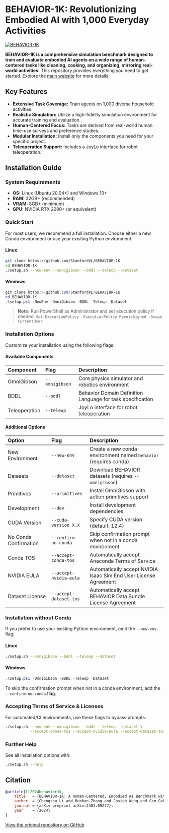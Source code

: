 # BEHAVIOR-1K: Revolutionizing Embodied AI with 1,000 Everyday Activities

[![BEHAVIOR-1K](./docs/assets/readme_splash_logo.png)](https://github.com/StanfordVL/BEHAVIOR-1K)

**BEHAVIOR-1K is a comprehensive simulation benchmark designed to train and evaluate embodied AI agents on a wide range of human-centered tasks like cleaning, cooking, and organizing, mirroring real-world activities.** This repository provides everything you need to get started. Explore the [main website](https://behavior.stanford.edu/) for more details!

## Key Features

*   **Extensive Task Coverage:** Train agents on 1,000 diverse household activities.
*   **Realistic Simulation:** Utilize a high-fidelity simulation environment for accurate training and evaluation.
*   **Human-Centered Focus:** Tasks are derived from real-world human time-use surveys and preference studies.
*   **Modular Installation:**  Install only the components you need for your specific project.
*   **Teleoperation Support:** Includes a JoyLo interface for robot teleoperation.

## Installation Guide

### System Requirements

*   **OS:** Linux (Ubuntu 20.04+) and Windows 10+
*   **RAM:** 32GB+ (recommended)
*   **VRAM:** 8GB+ (minimum)
*   **GPU:** NVIDIA RTX 2080+ (or equivalent)

### Quick Start

For most users, we recommend a full installation. Choose either a new Conda environment or use your existing Python environment.

#### Linux

```bash
git clone https://github.com/StanfordVL/BEHAVIOR-1K
cd BEHAVIOR-1K
./setup.sh --new-env --omnigibson --bddl --teleop --dataset
```

#### Windows

```powershell
git clone https://github.com/StanfordVL/BEHAVIOR-1K
cd BEHAVIOR-1K
.\setup.ps1 -NewEnv -OmniGibson -BDDL -Teleop -Dataset
```

> **Note:** Run PowerShell as Administrator and set execution policy if needed: `Set-ExecutionPolicy -ExecutionPolicy RemoteSigned -Scope CurrentUser`

### Installation Options

Customize your installation using the following flags:

#### Available Components

| Component      | Flag            | Description                                   |
| :------------- | :-------------- | :-------------------------------------------- |
| OmniGibson     | `--omnigibson`  | Core physics simulator and robotics environment |
| BDDL           | `--bddl`        | Behavior Domain Definition Language for task specification |
| Teleoperation  | `--teleop`      | JoyLo interface for robot teleoperation      |

#### Additional Options

| Option                       | Flag                   | Description                                                             |
| :--------------------------- | :--------------------- | :---------------------------------------------------------------------- |
| New Environment              | `--new-env`            | Create a new conda environment named `behavior` (requires conda)        |
| Datasets                     | `--dataset`            | Download BEHAVIOR datasets (requires `--omnigibson`)                   |
| Primitives                   | `--primitives`         | Install OmniGibson with action primitives support                       |
| Development                  | `--dev`                | Install development dependencies                                      |
| CUDA Version                 | `--cuda-version X.X`   | Specify CUDA version (default: 12.4)                                   |
| No Conda Confirmation        | `--confirm-no-conda`   | Skip confirmation prompt when not in a conda environment                |
| Conda TOS                    | `--accept-conda-tos`   | Automatically accept Anaconda Terms of Service                        |
| NVIDIA EULA                  | `--accept-nvidia-eula` | Automatically accept NVIDIA Isaac Sim End User License Agreement        |
| Dataset License              | `--accept-dataset-tos` | Automatically accept BEHAVIOR Data Bundle License Agreement             |

### Installation without Conda

If you prefer to use your existing Python environment, omit the `--new-env` flag:

#### Linux

```bash
./setup.sh --omnigibson --bddl --teleop --dataset
```

#### Windows

```powershell
.\setup.ps1 -OmniGibson -BDDL -Teleop -Dataset
```

To skip the confirmation prompt when not in a conda environment, add the `--confirm-no-conda` flag.

### Accepting Terms of Service & Licenses

For automated/CI environments, use these flags to bypass prompts:

```bash
./setup.sh --new-env --omnigibson --bddl --teleop --dataset \
           --accept-conda-tos --accept-nvidia-eula --accept-dataset-tos
```

### Further Help

See all installation options with:

```bash
./setup.sh --help
```

## Citation

```bibtex
@article{li2024behavior1k,
    title   = {BEHAVIOR-1K: A Human-Centered, Embodied AI Benchmark with 1,000 Everyday Activities and Realistic Simulation},
    author  = {Chengshu Li and Ruohan Zhang and Josiah Wong and Cem Gokmen and Sanjana Srivastava and Roberto Martín-Martín and Chen Wang and Gabrael Levine and Wensi Ai and Benjamin Martinez and Hang Yin and Michael Lingelbach and Minjune Hwang and Ayano Hiranaka and Sujay Garlanka and Arman Aydin and Sharon Lee and Jiankai Sun and Mona Anvari and Manasi Sharma and Dhruva Bansal and Samuel Hunter and Kyu-Young Kim and Alan Lou and Caleb R Matthews and Ivan Villa-Renteria and Jerry Huayang Tang and Claire Tang and Fei Xia and Yunzhu Li and Silvio Savarese and Hyowon Gweon and C. Karen Liu and Jiajun Wu and Li Fei-Fei},
    journal = {arXiv preprint arXiv:2403.09227},
    year    = {2024}
}
```

[View the original repository on GitHub](https://github.com/StanfordVL/BEHAVIOR-1K)